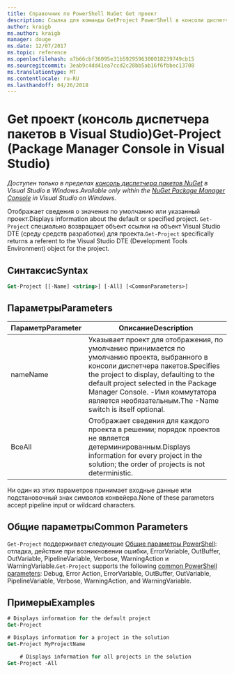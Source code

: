 ```yaml
---
title: Справочник по PowerShell NuGet Get проект
description: Ссылка для команды GetProject PowerShell в консоли диспетчера пакетов NuGet в Visual Studio.
author: kraigb
ms.author: kraigb
manager: douge
ms.date: 12/07/2017
ms.topic: reference
ms.openlocfilehash: a7b66cbf36095e31b5929596300018239749cb15
ms.sourcegitcommit: 3eab9c4dd41ea7ccd2c28bb5ab16f6fbbec13708
ms.translationtype: MT
ms.contentlocale: ru-RU
ms.lasthandoff: 04/26/2018
---
```

# <a name="get-project-package-manager-console-in-visual-studio"></a><span data-ttu-id="f7d2e-103">Get проект (консоль диспетчера пакетов в Visual Studio)</span><span class="sxs-lookup"><span data-stu-id="f7d2e-103">Get-Project (Package Manager Console in Visual Studio)</span></span>

<span data-ttu-id="f7d2e-104">*Доступен только в пределах [консоль диспетчера пакетов NuGet](package-manager-console.md) в Visual Studio в Windows.*</span><span class="sxs-lookup"><span data-stu-id="f7d2e-104">*Available only within the [NuGet Package Manager Console](package-manager-console.md) in Visual Studio on Windows.*</span></span>

<span data-ttu-id="f7d2e-105">Отображает сведения о значения по умолчанию или указанный проект.</span><span class="sxs-lookup"><span data-stu-id="f7d2e-105">Displays information about the default or specified project.</span></span> <span data-ttu-id="f7d2e-106">`Get-Project` специально возвращает объект ссылки на объект Visual Studio DTE (среду средств разработки) для проекта.</span><span class="sxs-lookup"><span data-stu-id="f7d2e-106">`Get-Project` specifically returns a referent to the Visual Studio DTE (Development Tools Environment) object for the project.</span></span>

## <a name="syntax"></a><span data-ttu-id="f7d2e-107">Синтаксис</span><span class="sxs-lookup"><span data-stu-id="f7d2e-107">Syntax</span></span>

```ps
Get-Project [[-Name] <string>] [-All] [<CommonParameters>]
```

## <a name="parameters"></a><span data-ttu-id="f7d2e-108">Параметры</span><span class="sxs-lookup"><span data-stu-id="f7d2e-108">Parameters</span></span>

| <span data-ttu-id="f7d2e-109">Параметр</span><span class="sxs-lookup"><span data-stu-id="f7d2e-109">Parameter</span></span> | <span data-ttu-id="f7d2e-110">Описание</span><span class="sxs-lookup"><span data-stu-id="f7d2e-110">Description</span></span> |
| --- | --- |
| <span data-ttu-id="f7d2e-111">name</span><span class="sxs-lookup"><span data-stu-id="f7d2e-111">Name</span></span> | <span data-ttu-id="f7d2e-112">Указывает проект для отображения, по умолчанию принимается по умолчанию проекта, выбранного в консоли диспетчера пакетов.</span><span class="sxs-lookup"><span data-stu-id="f7d2e-112">Specifies the project to display, defaulting to the default project selected in the Package Manager Console.</span></span> <span data-ttu-id="f7d2e-113">-Имя коммутатора является необязательным.</span><span class="sxs-lookup"><span data-stu-id="f7d2e-113">The -Name switch is itself optional.</span></span> |
| <span data-ttu-id="f7d2e-114">Все</span><span class="sxs-lookup"><span data-stu-id="f7d2e-114">All</span></span> | <span data-ttu-id="f7d2e-115">Отображает сведения для каждого проекта в решении; порядок проектов не является детерминированным.</span><span class="sxs-lookup"><span data-stu-id="f7d2e-115">Displays information for every project in the solution; the order of projects is not deterministic.</span></span> |

<span data-ttu-id="f7d2e-116">Ни один из этих параметров принимает входные данные или подстановочный знак символов конвейера.</span><span class="sxs-lookup"><span data-stu-id="f7d2e-116">None of these parameters accept pipeline input or wildcard characters.</span></span>

## <a name="common-parameters"></a><span data-ttu-id="f7d2e-117">Общие параметры</span><span class="sxs-lookup"><span data-stu-id="f7d2e-117">Common Parameters</span></span>

<span data-ttu-id="f7d2e-118">`Get-Project` поддерживает следующие [Общие параметры PowerShell](http://go.microsoft.com/fwlink/?LinkID=113216): отладка, действие при возникновении ошибки, ErrorVariable, OutBuffer, OutVariable, PipelineVariable, Verbose, WarningAction и WarningVariable.</span><span class="sxs-lookup"><span data-stu-id="f7d2e-118">`Get-Project` supports the following [common PowerShell parameters](http://go.microsoft.com/fwlink/?LinkID=113216): Debug, Error Action, ErrorVariable, OutBuffer, OutVariable, PipelineVariable, Verbose, WarningAction, and WarningVariable.</span></span>

## <a name="examples"></a><span data-ttu-id="f7d2e-119">Примеры</span><span class="sxs-lookup"><span data-stu-id="f7d2e-119">Examples</span></span>

```ps
# Displays information for the default project
Get-Project

# Displays information for a project in the solution
Get-Project MyProjectName

    # Displays information for all projects in the solution
Get-Project -All
```
